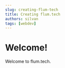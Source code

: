 ```yaml
---
slug: creating-flum-tech
title: Creating flum.tech
authors: silvan
tags: [webdev]
---
```


# Welcome!

Welcome to flum.tech.
